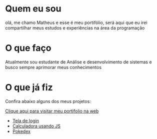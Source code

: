# Quem eu sou
olá, me chamo Matheus e esse é meu portifólio, será aqui que eu irei compartilhar meus estudos e experiências na área da programação

# O que faço
Atualmente sou estudante de Análise e desenvolvimento de sistemas e busco sempre aprimorar meus conhecimentos

# O que já fiz
Confira abaixo alguns dos meus projetos:

[Clique aqui para visitar meu portifolio na web](https://moreiramatheus.github.io/Portfolio/index.html)

* [Tela de login](https://moreiramatheus.github.io/Portfolio/projetos/tela-de-login/)
* [Calculadora usando JS](https://moreiramatheus.github.io/calculadora-js/)
* [Pokedex](https://moreiramatheus.github.io/Pokedex/)